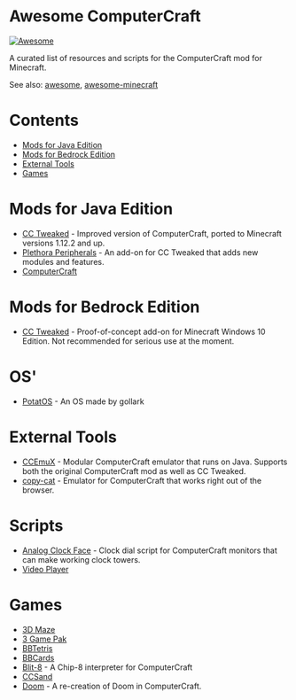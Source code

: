 # Awesome ComputerCraft
[![Awesome](https://awesome.re/badge.svg)](https://awesome.re)

A curated list of resources and scripts for the ComputerCraft mod for Minecraft.

See also: [awesome](https://github.com/sindresorhus/awesome), [awesome-minecraft](https://github.com/bs-community/awesome-minecraft)

# Contents
- [Mods for Java Edition](#mods-for-java-edition)
- [Mods for Bedrock Edition](#mods-for-bedrock-edition)
- [External Tools](#external-tools)
- [Games](#games)

# Mods for Java Edition
- [CC Tweaked](https://minecraft.curseforge.com/projects/cc-tweaked) - Improved version of ComputerCraft, ported to Minecraft versions 1.12.2 and up.
- [Plethora Peripherals](https://minecraft.curseforge.com/projects/plethora-peripherals) - An add-on for CC Tweaked that adds new modules and features.
- [ComputerCraft](https://github.com/dan200/ComputerCraft)

# Mods for Bedrock Edition
- [CC Tweaked](https://github.com/SquidDev-CC/bedrock) - Proof-of-concept add-on for Minecraft Windows 10 Edition. Not recommended for serious use at the moment.

# OS'
- [PotatOS](https://potatos.madefor.cc/) - An OS made by gollark

# External Tools
- [CCEmuX](https://emux.cc/) - Modular ComputerCraft emulator that runs on Java. Supports both the original ComputerCraft mod as well as CC Tweaked.
- [copy-cat](https://github.com/SquidDev-CC/copy-cat) - Emulator for ComputerCraft that works right out of the browser.

# Scripts
- [Analog Clock Face](http://www.computercraft.info/forums2/index.php?/topic/7763-clock-tower-analogue-clock-face/) - Clock dial script for ComputerCraft monitors that can make working clock towers.
- [Video Player](http://www.computercraft.info/forums2/index.php?/topic/23399-video-player-watch-rick-roll-in-computercraft/)

# Games
- [3D Maze](http://www.computercraft.info/forums2/index.php?/topic/13483-3d-game-3d-maze-its-friggin-3d-woo/)
- [3 Game Pak](http://www.computercraft.info/forums2/index.php?/topic/27079-ccjam-2016-3-game-pak-3-fun-games-in-one-tight-package/)
- [BBTetris](http://www.computercraft.info/forums2/index.php?/topic/15878-bbtetris/)
- [BBCards](http://www.computercraft.info/forums2/index.php?/topic/18480-bbcards/)
- [Blit-8](http://www.computercraft.info/forums2/index.php?/topic/27446-blit-8-a-chip-8-emulator-for-cc/) - A Chip-8 interpreter for ComputerCraft
- [CCSand](http://www.computercraft.info/forums2/index.php?/topic/14004-ccsand-v05-falling-sand-game-for-computercraft/)
- [Doom](http://www.computercraft.info/forums2/index.php?/topic/29365-doom-ccs-first-3d-fps-with-online-highscores/) - A re-creation of Doom in ComputerCraft.
